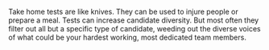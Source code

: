 Take home tests are like knives. They can be used to injure people or prepare a meal. Tests can increase candidate diversity. But most often they filter out all but a specific type of candidate, weeding out the diverse voices of what could be your hardest working, most dedicated team members.
